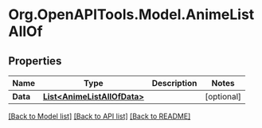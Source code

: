 # Org.OpenAPITools.Model.AnimeListAllOf

## Properties

Name | Type | Description | Notes
------------ | ------------- | ------------- | -------------
**Data** | [**List&lt;AnimeListAllOfData&gt;**](AnimeListAllOfData.md) |  | [optional] 

[[Back to Model list]](../README.md#documentation-for-models) [[Back to API list]](../README.md#documentation-for-api-endpoints) [[Back to README]](../README.md)

